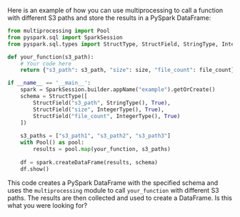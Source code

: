 Here is an example of how you can use multiprocessing to call a function with different S3 paths and store the results in a PySpark DataFrame:

```python
from multiprocessing import Pool
from pyspark.sql import SparkSession
from pyspark.sql.types import StructType, StructField, StringType, IntegerType

def your_function(s3_path):
    # Your code here
    return {"s3_path": s3_path, "size": size, "file_count": file_count}

if __name__ == '__main__':
    spark = SparkSession.builder.appName("example").getOrCreate()
    schema = StructType([
        StructField("s3_path", StringType(), True),
        StructField("size", IntegerType(), True),
        StructField("file_count", IntegerType(), True)
    ])
    
    s3_paths = ["s3_path1", "s3_path2", "s3_path3"]
    with Pool() as pool:
        results = pool.map(your_function, s3_paths)
    
    df = spark.createDataFrame(results, schema)
    df.show()
```

This code creates a PySpark DataFrame with the specified schema and uses the `multiprocessing` module to call `your_function` with different S3 paths. The results are then collected and used to create a DataFrame. Is this what you were looking for?
